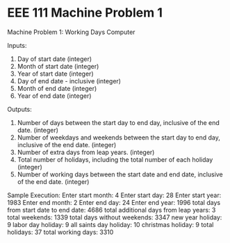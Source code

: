 # EEE 111 Machine Problem 1
Machine Problem 1: Working Days Computer

Inputs:

1) Day of start date (integer)
2) Month of start date (integer)
3) Year of start date (integer)
4) Day of end date - inclusive (integer)
5) Month of end date (integer)
6) Year of end date (integer)

Outputs:

1) Number of days between the start day to end day, inclusive of the end date. (integer)
2) Number of weekdays and weekends between the start day to end day, inclusive of the end date. (integer)
3) Number of extra days from leap years. (integer)
4) Total number of holidays, including the total number of each holiday (integer)
5) Number of working days between the start date and end date, inclusive of the end date. (integer)

Sample Execution:
Enter start month: 4 
Enter start day: 28 
Enter start year: 1983 
Enter end month: 2 
Enter end day: 24 
Enter end year: 1996 
total days from start date to end date: 4686 
total additional days from leap years: 3
total weekends: 1339 
total days without weekends: 3347 
new year holiday: 9 
labor day holiday: 9 
all saints day holiday: 10 
christmas holiday: 9 
total holidays: 37 
total working days: 3310
